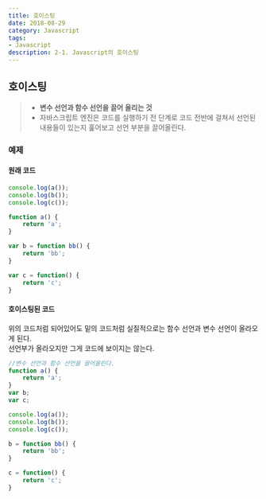 ```yaml
---
title: 호이스팅
date: 2018-08-29 
category: Javascript
tags:
- Javascript
description: 2-1. Javascript의 호이스팅
---
```


## **호이스팅**

>- **변수 선언과 함수 선언을 끌어 올리는 것**
>- 자바스크립트 엔진은 코드를 실행하기 전 단계로 
>코드 전반에 걸쳐서 선언된 내용들이 있는지 훑어보고 선언 부분을 끌어올린다.
 
### **예제**
#### **원래 코드**

```javascript
console.log(a());
console.log(b());
console.log(c());

function a() {
	return 'a';
}

var b = function bb() {
	return 'bb';
}

var c = function() {
	return 'c';
}
```

#### **호이스팅된 코드**
위의 코드처럼 되어있어도 밑의 코드처럼 실질적으로는 함수 선언과 변수 선언이 올라오게 된다. <br>
선언부가 올라오지만 그게 코드에 보이지는 않는다.

```javascript
//변수 선언과 함수 선언을 끌어올린다.
function a() {
	return 'a';
}
var b;
var c;

console.log(a());
console.log(b());
console.log(c());

b = function bb() {
	return 'bb';
}

c = function() {
	return 'c';
}
```

